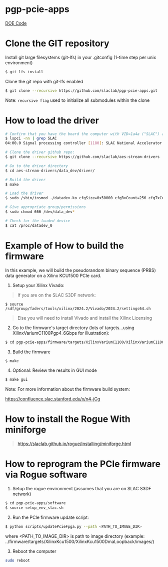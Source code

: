 # pgp-pcie-apps

[DOE Code](https://www.osti.gov/doecode/biblio/75501)

<!--- ######################################################## -->

# Clone the GIT repository

Install git large filesystems (git-lfs) in your .gitconfig (1-time step per unix environment)
```bash
$ git lfs install
```
Clone the git repo with git-lfs enabled
```bash
$ git clone --recursive https://github.com/slaclab/pgp-pcie-apps.git
```

Note: `recursive flag` used to initialize all submodules within the clone

<!--- ######################################################## -->

# How to load the driver

```bash
# Confirm that you have the board the computer with VID=1a4a ("SLAC") and PID=2030 ("AXI Stream DAQ")
$ lspci -nn | grep SLAC
04:00.0 Signal processing controller [1180]: SLAC National Accelerator Lab TID-AIR AXI Stream DAQ PCIe card [1a4a:2030]

# Clone the driver github repo:
$ git clone --recursive https://github.com/slaclab/aes-stream-drivers

# Go to the driver directory
$ cd aes-stream-drivers/data_dev/driver/

# Build the driver
$ make

# Load the driver
$ sudo /sbin/insmod ./datadev.ko cfgSize=0x50000 cfgRxCount=256 cfgTxCount=16

# Give appropriate group/permissions
$ sudo chmod 666 /dev/data_dev*

# Check for the loaded device
$ cat /proc/datadev_0

```

<!--- ######################################################## -->

# Example of How to build the firmware

In this example, we will build the pseudorandom binary sequence (PRBS) data generator on a Xilinx KCU1500 PCIe card.

1) Setup your Xilinx Vivado:

> If you are on the SLAC S3DF network:

```
$ source /sdf/group/faders/tools/xilinx/2024.2/Vivado/2024.2/settings64.sh
```

> Else you will need to install Vivado and install the Xilinx Licensing

2) Go to the firmware's target directory (lots of targets...using XilinxVariumC1100Pgp4_6Gbps for illustration):

```bash
$ cd pgp-pcie-apps/firmware/targets/XilinxVariumC1100/XilinxVariumC1100Pgp4_6Gbps
```

3) Build the firmware

```bash
$ make
```

4) Optional: Review the results in GUI mode

```bash
$ make gui
```

Note: For more information about the firmware build system:

https://confluence.slac.stanford.edu/x/n4-jCg

<!--- ######################################################## -->

# How to install the Rogue With miniforge

> https://slaclab.github.io/rogue/installing/miniforge.html

<!--- ######################################################## -->
# How to reprogram the PCIe firmware via Rogue software

1) Setup the rogue environment (assumes that you are on SLAC S3DF network)

```bash
$ cd pgp-pcie-apps/software
$ source setup_env_slac.sh
```

2) Run the PCIe firmware update script:
```bash
$ python scripts/updatePcieFpga.py --path <PATH_TO_IMAGE_DIR>
```
where <PATH_TO_IMAGE_DIR> is path to image directory (example: ../firmware/targets/XilinxKcu1500/XilinxKcu1500DmaLoopback/images/)

3) Reboot the computer
```bash
sudo reboot
```

<!--- ########################################################################################### -->
